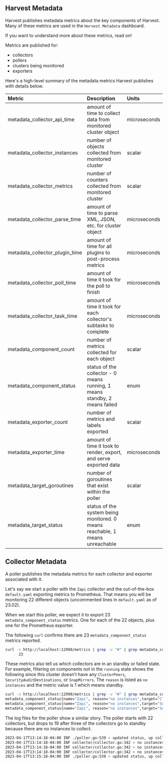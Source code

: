 ## Harvest Metadata

Harvest publishes metadata metrics about the key components of Harvest.
Many of these metrics are used in the `Harvest Metadata` dashboard.

If you want to understand more about these metrics, read on!

Metrics are published for:

- collectors
- pollers
- clusters being monitored
- exporters

Here's a high-level summary of the metadata metrics Harvest publishes with details below.

| Metric                         | Description                                                                  | Units        |
|:-------------------------------|:-----------------------------------------------------------------------------|:-------------|
| metadata_collector_api_time    | amount of time to collect data from monitored cluster object                 | microseconds |
| metadata_collector_instances   | number of objects collected from monitored cluster                           | scalar       |
| metadata_collector_metrics     | number of counters collected from monitored cluster                          | scalar       |
| metadata_collector_parse_time  | amount of time to parse XML, JSON, etc. for cluster object                   | microseconds |
| metadata_collector_plugin_time | amount of time for all plugins to post-process metrics                       | microseconds |
| metadata_collector_poll_time   | amount of time it took for the poll to finish                                | microseconds |
| metadata_collector_task_time   | amount of time it took for each collector's subtasks to complete             | microseconds |
| metadata_component_count       | number of metrics collected for each object                                  | scalar       |
| metadata_component_status      | status of the collector - 0 means running, 1 means standby, 2 means failed   | enum         |
| metadata_exporter_count        | number of metrics and labels exported                                        | scalar       |
| metadata_exporter_time         | amount of time it took to render, export, and serve exported data            | microseconds |
| metadata_target_goroutines     | number of goroutines that exist within the poller                            | scalar       |
| metadata_target_status         | status of the system being monitored. 0 means reachable, 1 means unreachable | enum         |

## Collector Metadata

A poller publishes the metadata metrics for each collector and exporter associated with it.

Let's say we start a poller with the `Zapi` collector and the out-of-the-box `default.yaml` exporting metrics to
Prometheus. That means you will be monitoring 22 different objects (uncommented lines in `default.yaml` as of 23.02).

When we start this poller, we expect it to export 23 `metadata_component_status` metrics. 
One for each of the 22 objects, plus one for the Prometheus exporter.

The following `curl` confirms there are 23 `metadata_component_status` metrics reported.

```bash
curl -s http://localhost:12990/metrics | grep -v "#" | grep metadata_component_status | wc -l
      23
```

These metrics also tell us which collectors are in an standby or failed state. 
For example, filtering on components not in the `running` state shows the following since this cluster doesn't have any `ClusterPeers`, `SecurityAuditDestinations`, or `SnapMirrors`. The `reason` is listed as `no instances` and the metric value is 1 which means standby. 

```bash
curl -s http://localhost:12990/metrics | grep -v "#" | grep metadata_component_status | grep -Evo "running"
metadata_component_status{name="Zapi", reason="no instances",target="ClusterPeer",type="collector",version="23.04.1417"} 1
metadata_component_status{name="Zapi", reason="no instances",target="SecurityAuditDestination",type="collector",version="23.04.1417"} 1
metadata_component_status{name="Zapi", reason="no instances",target="SnapMirror",type="collector",version="23.04.1417"} 1
```

The log files for the poller show a similar story. The poller starts with 22 collectors, but drops to 19 after three of the collectors go to standby because there are no instances to collect. 

```bash
2023-04-17T13:14:18-04:00 INF ./poller.go:539 > updated status, up collectors: 22 (of 22), up exporters: 1 (of 1) Poller=u2
2023-04-17T13:14:18-04:00 INF collector/collector.go:342 > no instances, entering standby Poller=u2 collector=Zapi:SecurityAuditDestination task=data
2023-04-17T13:14:18-04:00 INF collector/collector.go:342 > no instances, entering standby Poller=u2 collector=Zapi:ClusterPeer task=data
2023-04-17T13:14:18-04:00 INF collector/collector.go:342 > no instances, entering standby Poller=u2 collector=Zapi:SnapMirror task=data
2023-04-17T13:15:18-04:00 INF ./poller.go:539 > updated status, up collectors: 19 (of 22), up exporters: 1 (of 1) Poller=u2
```
